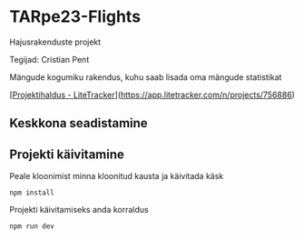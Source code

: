 # TARpe23-Flights

Hajusrakenduste projekt

Tegijad: Cristian Pent

Mängude kogumiku rakendus, kuhu saab lisada oma mängude statistikat

[[Projektihaldus - LiteTracker]()](https://app.litetracker.com/n/projects/756886)

## Keskkona seadistamine


## Projekti käivitamine

Peale kloonimist minna kloonitud kausta ja käivitada käsk

`npm install`

Projekti käivitamiseks anda korraldus

`npm run dev`

